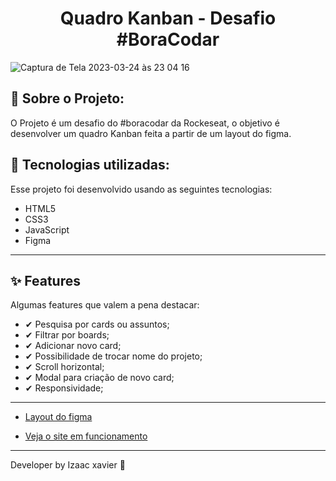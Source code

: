 
<h1 align="center">Quadro Kanban - Desafio #BoraCodar</h1>

![Captura de Tela 2023-03-24 às 23 04 16](https://user-images.githubusercontent.com/105816549/227682139-e1ced3ec-001e-4957-b9d9-2997e21ba35e.png)

## 📖 Sobre o Projeto:

O Projeto é um desafio do #boracodar da Rockeseat, o objetivo é desenvolver um quadro Kanban feita a partir de um layout do figma.

## 🚀 Tecnologias utilizadas:

Esse projeto foi desenvolvido usando as seguintes tecnologias:

- HTML5
- CSS3
- JavaScript
- Figma
<hr>

## ✨ Features

 Algumas features que valem a pena destacar:
 

- ✔ Pesquisa por cards ou assuntos;
- ✔ Filtrar por boards;
- ✔ Adicionar novo card;
- ✔ Possibilidade de trocar nome do projeto;
- ✔ Scroll horizontal;
- ✔ Modal para criação de novo card;
- ✔ Responsividade;


<hr>

 - [Layout do figma](https://www.figma.com/file/2EYwRMabl2gU9sg8prSC6c/%23boracodar---Desafio-12-(Community)?node-id=11-31&t=Q3QcGJFstteoDy1T-0)

 - [Veja o site em funcionamento](https://kadrokanban.netlify.app)
 
<hr>
Developer by Izaac xavier 💜
